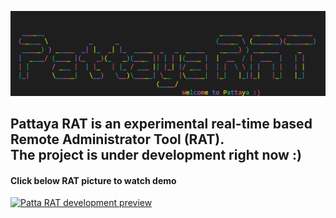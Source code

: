 ![Welcome to Pattaya :)](https://github.com/Pattaya-Project/.github/blob/main/profile/pattaya_banner.png)

## Pattaya RAT is an experimental real-time based Remote Administrator Tool (RAT).<br>The project is under development right now :)

#### Click below RAT picture to watch demo

[![Patta RAT development preview](https://cdn.midjourney.com/3de00c6d-bf8e-495e-8aae-a79dd306f070/grid_0.png)](https://youtu.be/pAFcGOScsN0 "Patta RAT development preview")
